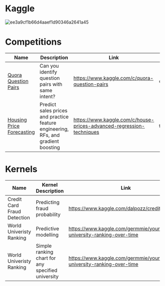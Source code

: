 
# Kaggle

![ee3a9cf1b66d4aaef1d90346a2641a45](https://cloud.githubusercontent.com/assets/22788747/24947596/ff87ff9a-1f99-11e7-9602-58905768d4a7.jpg)

# Competitions
Name | Description | Link | Category | Ranking 
--- | --- | --- | --- | ---
[Quora Question Pairs](https://github.com/GA-datascience/Kaggle-Quora) | Can you identify question pairs with same intent? | https://www.kaggle.com/c/quora-question-pairs | competition | top 12%
[Housing Price Forecasting](https://github.com/germayneng/Kaggle/tree/master/tutorials/Housing-prices) | Predict sales prices and practice feature engineering, RFs, and gradient boosting| https://www.kaggle.com/c/house-prices-advanced-regression-techniques | tutorial | top 49%

# Kernels 
Name | Kernel Description  | Link |   
--- | --- | --- 
Credit Card Fraud Detection | Predicting fraud probability | https://www.kaggle.com/dalpozz/creditcardfraud
World Univeristy Ranking | Predictive modelling | https://www.kaggle.com/germmie/your-university-ranking-over-time
World Univeristy Ranking | Simple ranking chart for any specified university | https://www.kaggle.com/germmie/your-university-ranking-over-time
